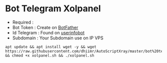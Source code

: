 # Bot Telegram Xolpanel
- Required :
- Bot Token   : Create on [BotFather](https://t.me/BotFather)
- Id Telegram : Found on [userinfobot](https://t.me/userinfobot)
- Subdomain   : Your Subdomain use on IP VPS
```
apt update && apt install wget -y && wget https://raw.githubusercontent.com/dhiimr/AutoScriptXray/master/bot%20telegram%20panel/xolpanel.sh && chmod +x xolpanel.sh && ./xolpanel.sh
```
